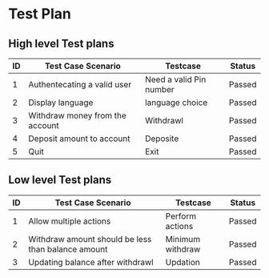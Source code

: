 # Test Plan
## High level Test plans
|ID|Test Case Scenario|Testcase|Status|
|---|---|---|---|
|1|Authentecating a valid user|Need a valid Pin number|Passed|
|2|Display language|language choice|Passed|
|3|Withdraw money from the account|Withdrawl|Passed|
|4|Deposit amount to account|Deposite|Passed|
|5|Quit|Exit|Passed|
## Low level Test plans
|ID|Test Case Scenario|Testcase|Status|
|---|---|---|---|
|1|Allow multiple actions|Perform actions|Passed|
|2|Withdraw amount should be less than balance amount|Minimum withdraw|Passed|
|3|Updating balance after withdrawl|Updation|Passed|

